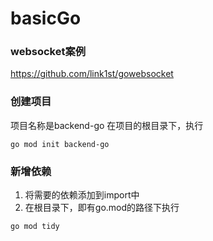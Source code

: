 # basicGo

### websocket案例
https://github.com/link1st/gowebsocket


### 创建项目
项目名称是backend-go
在项目的根目录下，执行
```shell
go mod init backend-go
```


### 新增依赖
1. 将需要的依赖添加到import中
2. 在根目录下，即有go.mod的路径下执行
```shell
go mod tidy
```

